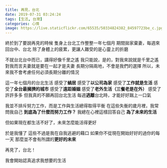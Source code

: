 ```yaml
---
title: 再見，台北
date: 2019-07-31 03:24:24
tags: [生活, 台灣]
categories: 心情
image: https://live.staticflickr.com/65535/50334824382_84597723be_c.jpg
---
```


終於到了要說再見的時候
隻身上台北工作整整一年七個月
期間拋家棄妻，每週來回台中、台北
除了身體上的疲累，更讓人難受的是心靈上的折磨

不就台北台中而已，講得好像千里之遙
我只能說，是的，對我來說就是千里之遙
對我而言夫妻就是要在一起才是夫妻
長期分隔兩地，不會是我們的選擇
所以，未來我不會考慮任何必須長期分離的情況

這一年七個月的台北生活
感受了**蝸居**
感受了**以公司為家**
感受了**工作就是生活**
感受了**全台最擁擠的城市**
感受了**遠距婚姻**
感受了**老外生活（三餐老是在外）**
感受了許許多多
但我真的不願再回台北生活
每週**逃離**台北時，才能好好踹上一口氣

我並不排斥努力工作，而是工作與生活總得取得平衡
在這些失衡的歲月裡，我常問我自己
**到底為了什麼而努力工作？**
我總在心裡這樣回答自己
**為了未來的生活**

但如果現在都生活不好了，未來怎麼能活得更好

於是我懂了
這些不過是我在自我逃避的藉口
如果你不從現在開始好好的過你的每一天
那麼並不會有所謂的**更好的未來**

再見了，台北！

我會開始認真追求我想要的生活

